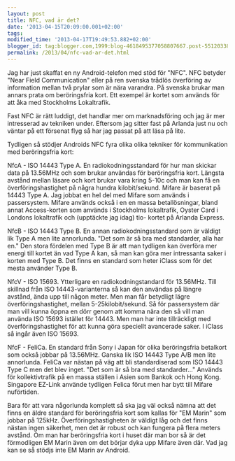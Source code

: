 ```yaml
---
layout: post
title: NFC, vad är det?
date: '2013-04-15T20:09:00.001+02:00'
tags: 
modified_time: '2013-04-17T19:49:53.882+02:00'
blogger_id: tag:blogger.com,1999:blog-4618495377058807667.post-551203389437497090
permalink: /2013/04/nfc-vad-ar-det.html
---
```


Jag har just skaffat en ny Android-telefon med stöd för "NFC".  NFC
betyder "Near Field Communication" eller på ren svenska trådlös
överföring av information mellan två prylar som är nära varandra.  På
svenska brukar man annars prata om beröringsfria kort.  Ett exempel är
kortet som används för att åka med Stockholms Lokaltrafik.

Fast NFC är rätt luddigt, det handlar mer om marknadsföring och jag är
mer intresserad av tekniken under.  Eftersom jag sitter fast på
Arlanda just nu och väntar på ett försenat flyg så har jag passat på
att läsa på lite.

Tydligen så stödjer Androids NFC fyra olika olika tekniker för
kommunikation med beröringsfria kort:

NfcA - ISO 14443 Type A.  En radiokodningsstandard för hur man skickar
data på 13.56MHz och som brukar användas för beröringsfria kort.
Längsta avstånd mellan läsare och kort brukar vara kring 5-10c och man
kan få en överföringshastighet på några hundra kilobit/sekund.  Mifare
är baserat på 14443 Type A.  Jag jobbat en hel del med Mifare som
används i passersystem.  Mifare används också i en en massa
betallösningar, bland annat Access-korten som används i Stockholms
lokaltrafik, Oyster Card i Londons lokaltrafik och (upptäckte jag
idag) tio- kortet på Arlanda Express.

NfcB - ISO 14443 Type B.  En annan radiokodningsstandard som är
väldigt lik Type A men lite annorlunda.  "Det som är så bra med
standarder, alla har en."  Den stora fördelen med Type B är att man
tydligen kan överföra mer energi till kortet än vad Type A kan, så man
kan göra mer intressanta saker i korten med Type B.  Det finns en
standard som heter iClass som för det mesta använder Type B.

NfcV - ISO 15693.  Ytterligare en radiokodningstandard för 13.56MHz.
Till skillnad från ISO 14443-varianterna så kan den användas på längre
avstånd, ända upp till någon meter.  Men man får betydligt lägre
överföringshastighet, mellan 5-25kilobit/sekund.  Så för passersystem
där man vill kunna öppna en dörr genom att komma nära den så vill man
använda ISO 15693 istället för 14443.  Men man har inte tillräckligt
med överföringshastighet för att kunna göra speciellt avancerade
saker.  I iClass så ingår även ISO 15693.

NfcF - FeliCa.  En standard från Sony i Japan för olika beröringsfria
betalkort som också jobbar på 13.56MHz.  Ganska lik ISO 14443 Type A/B
men lite annorlunda.  FeliCa var nästan på väg att bli standardiserad
som ISO 14443 Type C men det blev inget.  "Det som är så bra med
standarder..."  Används för kollektivtrafik på en massa ställen i
Asien som Bankok och Hong Kong.  Singapore EZ-Link använde tydligen
Felica förut men har bytt till Mifare nuförtiden.

Bara för att vara någorlunda komplett så ska jag väl också nämna att
det finns en äldre standard för beröringsfria kort som kallas för "EM
Marin" som jobbar på 125kHz.  Överföringshastigheten är väldigt låg
och det finns nästan ingen säkerhet, men det är robust och kan fungera
på flera meters avstånd.  Om man har beröringsfria kort i huset där
man bor så är det förmodligen EM Marin även om det börjar dyka upp
Mifare även där.  Vad jag kan se så stödjs inte EM Marin av Android.


